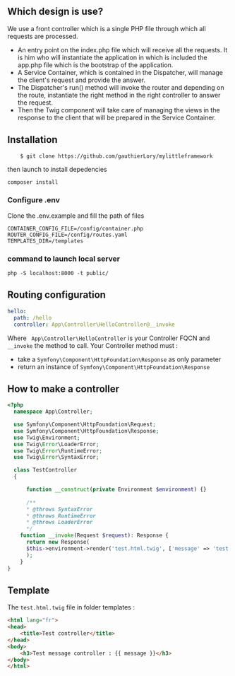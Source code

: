 ## Which design is use?
We use a front controller which is a single PHP file through which all requests are processed.
- An entry point on the index.php file which will receive all the requests. It is him who will instantiate the application in which is included the app.php file which is the bootstrap of the application.
- A Service Container, which is contained in the Dispatcher, will manage the client's request and provide the answer.
- The Dispatcher's run() method will invoke the router and depending on the route, instantiate the right method in the right controller to answer the request.
- Then the Twig component will take care of managing the views in the response to the client that will be prepared in the Service Container.

## Installation
```
    $ git clone https://github.com/gauthierLory/mylittleframework
```
then launch to install depedencies
```bash
composer install
```
### Configure .env
Clone the .env.example and fill the path of files
```dotenv
CONTAINER_CONFIG_FILE=/config/container.php
ROUTER_CONFIG_FILE=/config/routes.yaml
TEMPLATES_DIR=/templates
```
### command to launch local server
```
php -S localhost:8000 -t public/
```

## Routing configuration
```yaml
hello:
  path: /hello
  controller: App\Controller\HelloController@__invoke
```
Where ``` App\Controller\HelloController``` is your Controller FQCN and ```__invoke``` the method to call.
Your Controller method must :
 - take a ```Symfony\Component\HttpFoundation\Response``` as only parameter
 - return an instance of ```Symfony\Component\HttpFoundation\Response```
 
## How to make a controller
```php
<?php
  namespace App\Controller;

  use Symfony\Component\HttpFoundation\Request;
  use Symfony\Component\HttpFoundation\Response;
  use Twig\Environment;
  use Twig\Error\LoaderError;
  use Twig\Error\RuntimeError;
  use Twig\Error\SyntaxError;

  class TestController 
  {

      function __construct(private Environment $environment) {}
    
      /**
      * @throws SyntaxError
      * @throws RuntimeError
      * @throws LoaderError
      */
    function __invoke(Request $request): Response {
      return new Response(
      $this->environment->render('test.html.twig', ['message' => 'test controller'])
      );
    }
}
```
## Template
The ```test.html.twig``` file in folder templates :
```html
<html lang="fr">
<head>
    <title>Test controller</title>
</head>
<body>
    <h3>Test message controller : {{ message }}</h3>
</body>
</html>
```